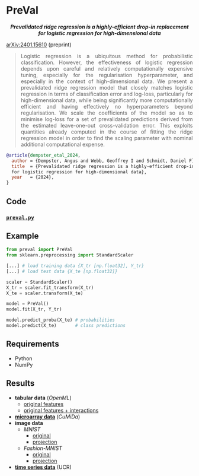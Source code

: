 # PreVal

<div align="center"><b><i>Prevalidated ridge regression is a highly-efficient drop-in replacement<br>for logistic regression for high-dimensional data</b></i></div>

[arXiv:2401.15610](https://arxiv.org/abs/2401.15610) (preprint)

> <div align="justify">Logistic regression is a ubiquitous method for probabilistic classification. However, the effectiveness of logistic regression depends upon careful and relatively computationally expensive tuning, especially for the regularisation hyperparameter, and especially in the context of high-dimensional data. We present a prevalidated ridge regression model that closely matches logistic regression in terms of classification error and log-loss, particularly for high-dimensional data, while being significantly more computationally efficient and having effectively no hyperparameters beyond regularisation. We scale the coefficients of the model so as to minimise log-loss for a set of prevalidated predictions derived from the estimated leave-one-out cross-validation error. This exploits quantities already computed in the course of fitting the ridge regression model in order to find the scaling parameter with nominal additional computational expense.</div>

```bibtex
@article{dempster_etal_2024,
  author = {Dempster, Angus and Webb, Geoffrey I and Schmidt, Daniel F},
  title  = {Prevalidated ridge regression is a highly-efficient drop-in replacement
  for logistic regression for high-dimensional data},
  year   = {2024},
}
```

## Code

### [`preval.py`](./code/preval.py)

## Example

```python
from preval import PreVal
from sklearn.preprocessing import StandardScaler

[...] # load training data {X_tr [np.float32], Y_tr}
[...] # load test data {X_te [np.float32]}

scaler = StandardScaler()
X_tr = scaler.fit_transform(X_tr)
X_te = scaler.transform(X_te)

model = PreVal()
model.fit(X_tr, Y_tr)

model.predict_proba(X_te) # probabilities
model.predict(X_te)       # class predictions
```

## Requirements

* Python
* NumPy

## Results

* **tabular data** (*OpenML*)
    * [original features](./results/openml_original.csv)
    * [original features + interactions](./results/openml_interactions.csv)
* [**microarray data**](./results/cumida.csv) (*CuMiDa*)
* **image data**
    * *MNIST*
        * [original](./results/mnist_original.csv)
        * [projection](./results/mnist_projection.csv)
    * *Fashion-MNIST*
        * [original](./results/fashion-mnist_original.csv)
        * [projection](./results/fashion-mnist_projection.csv)
* [**time series data**](./results/ucr.csv) (UCR)